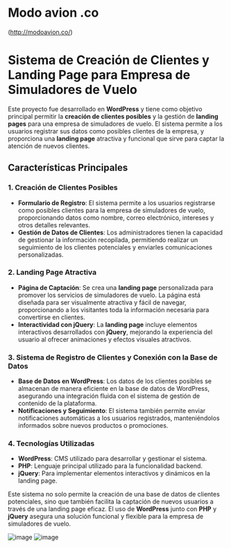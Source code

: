 # Modo avion .co
(http://modoavion.co/)
# Sistema de Creación de Clientes y Landing Page para Empresa de Simuladores de Vuelo

Este proyecto fue desarrollado en **WordPress** y tiene como objetivo principal permitir la **creación de clientes posibles** y la gestión de **landing pages** para una empresa de simuladores de vuelo. El sistema permite a los usuarios registrar sus datos como posibles clientes de la empresa, y proporciona una **landing page** atractiva y funcional que sirve para captar la atención de nuevos clientes.

## Características Principales

### 1. **Creación de Clientes Posibles**
- **Formulario de Registro**: El sistema permite a los usuarios registrarse como posibles clientes para la empresa de simuladores de vuelo, proporcionando datos como nombre, correo electrónico, intereses y otros detalles relevantes.
- **Gestión de Datos de Clientes**: Los administradores tienen la capacidad de gestionar la información recopilada, permitiendo realizar un seguimiento de los clientes potenciales y enviarles comunicaciones personalizadas.

### 2. **Landing Page Atractiva**
- **Página de Captación**: Se crea una **landing page** personalizada para promover los servicios de simuladores de vuelo. La página está diseñada para ser visualmente atractiva y fácil de navegar, proporcionando a los visitantes toda la información necesaria para convertirse en clientes.
- **Interactividad con jQuery**: La **landing page** incluye elementos interactivos desarrollados con **jQuery**, mejorando la experiencia del usuario al ofrecer animaciones y efectos visuales atractivos.

### 3. **Sistema de Registro de Clientes y Conexión con la Base de Datos**
- **Base de Datos en WordPress**: Los datos de los clientes posibles se almacenan de manera eficiente en la base de datos de WordPress, asegurando una integración fluida con el sistema de gestión de contenido de la plataforma.
- **Notificaciones y Seguimiento**: El sistema también permite enviar notificaciones automáticas a los usuarios registrados, manteniéndolos informados sobre nuevos productos o promociones.

### 4. **Tecnologías Utilizadas**
- **WordPress**: CMS utilizado para desarrollar y gestionar el sistema.
- **PHP**: Lenguaje principal utilizado para la funcionalidad backend.
- **jQuery**: Para implementar elementos interactivos y dinámicos en la landing page.
  
Este sistema no solo permite la creación de una base de datos de clientes potenciales, sino que también facilita la captación de nuevos usuarios a través de una landing page eficaz. El uso de **WordPress** junto con **PHP** y **jQuery** asegura una solución funcional y flexible para la empresa de simuladores de vuelo.

![image](https://github.com/user-attachments/assets/c4fd9563-b60c-4964-bd4d-6fc691545d42)
![image](https://github.com/user-attachments/assets/8074a4f3-4e0a-4ad5-abda-222d2cd9594e)
